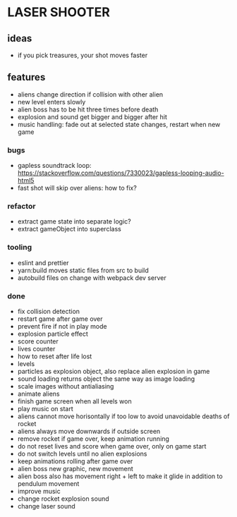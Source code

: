# LASER SHOOTER

## ideas

- if you pick treasures, your shot moves faster

## features

- aliens change direction if collision with other alien
- new level enters slowly
- alien boss has to be hit three times before death
- explosion and sound get bigger and bigger after hit
- music handling: fade out at selected state changes, restart when new game

### bugs

- gapless soundtrack loop: https://stackoverflow.com/questions/7330023/gapless-looping-audio-html5
- fast shot will skip over aliens: how to fix?

### refactor

- extract game state into separate logic?
- extract gameObject into superclass

### tooling

- eslint and prettier
- yarn:build moves static files from src to build
- autobuild files on change with webpack dev server

### done

- fix collision detection
- restart game after game over
- prevent fire if not in play mode
- explosion particle effect
- score counter
- lives counter
- how to reset after life lost
- levels
- particles as explosion object, also replace alien explosion in game
- sound loading returns object the same way as image loading
- scale images without antialiasing
- animate aliens
- finish game screen when all levels won
- play music on start
- aliens cannot move horisontally if too low to avoid unavoidable deaths of rocket
- aliens always move downwards if outside screen
- remove rocket if game over, keep animation running
- do not reset lives and score when game over, only on game start
- do not switch levels until no alien explosions
- keep animations rolling after game over
- alien boss new graphic, new movement
- alien boss also has movement right + left to make it glide in addition to pendulum movement
- improve music
- change rocket explosion sound
- change laser sound

